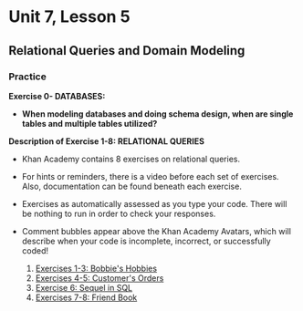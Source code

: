 # Unit 7, Lesson 5

## Relational Queries and Domain Modeling

### Practice

**Exercise 0- DATABASES:**

- **When modeling databases and doing schema design, when are single tables and multiple tables utilized?**

**Description of Exercise 1-8: RELATIONAL QUERIES**

- Khan Academy contains 8 exercises on relational queries.
- For hints or reminders, there is a video before each set of exercises. Also, documentation can be found beneath each exercise.
- Exercises as automatically assessed as you type your code. There will be nothing to run in order to check your responses.
- Comment bubbles appear above the Khan Academy Avatars, which will describe when your code is incomplete, incorrect, or successfully coded!

  1. [Exercises 1-3: Bobbie's Hobbies](https://www.khanacademy.org/computing/computer-programming/sql/relational-queries-in-sql/pc/challenge-bobbys-hobbies)
  2. [Exercises 4-5: Customer's Orders](https://www.khanacademy.org/computing/computer-programming/sql/relational-queries-in-sql/pc/challenge-customers-orders)
  3. [Exercise 6: Sequel in SQL](https://www.khanacademy.org/computing/computer-programming/sql/relational-queries-in-sql/pc/challenge-sequels-in-sql)
  4. [Exercises 7-8: Friend Book](https://www.khanacademy.org/computing/computer-programming/sql/relational-queries-in-sql/pc/challenge-friendbook)
